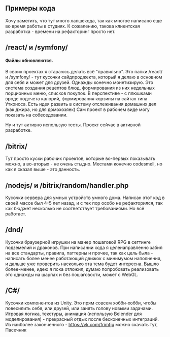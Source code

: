 ## Примеры кода

Хочу заметить, что тут много лапшекода, так как многое написано еще во время работы в студиях. К сожалению, такова клиентская разработка - времени на рефакторинг просто нет.

## /react/ и /symfony/

#### Файлы обновляются.

В своих проектах я стараюсь делать всё "правильно". Это папки /react/ и /symfony/ - тут кусочки сайдпроджекта, который я
делаю в основном для себя и может для друзей. Однажды конечно монетизирую. Это система создания рецептов блюд,
формирования из них недельных порционных меню, списков покупок. В перспективе - с плюшками вроде подсчета калорий,
формирования корзины на сайтах типа Утконоса. Есть идея развить в систему отслеживания домашних дел (как джира, но для
домохозяек)
Сам проект в рабочем виде могу показать на собеседовании.

Ну и тут активно использую тесты. Проект сейчас в активной разработке. 

## /bitrix/

Тут просто куски рабочих проектов, которые во-первых показывать можно, а во-вторых - не очень стыдно. Местами конечно
codesmell, но как я сказал выше - это данность.

## /nodejs/ и /bitrix/random/handler.php

Кусочки сервера для умных устройств умного дома. Написан этот код в своей массе был 4-5 лет назад, и с тех пор особо не
рефакторился, так как бюджет несколько не соответствует требованиями. Но всё работает.

## /dnd/

Кусочки браузерной игрушки на манер пошаговой RPG в сеттинге подземелий и драконов. При написании кода я целенаправленно
забил на все стандарты, правила, паттерны и прочее, так как цель была - написать более менее работающий движок с
минимумом наполнения, и дальше уже проверить насколько эта тема будет интересна. 
Вышло более-менее, идею я пока отложил, думаю попробовать реализовать это однажды на шарпах и без пошаговости, может с WebGL. 

## /C#/ 
Кусочки компонентов из Unity. Это прям совсем хобби-хобби, чтобы повесилить себя, или друзей, или занять голову новыми задачами.
Игровая логика, текстуры, анимация (использую Belender для моделирования) - прекрасный отдых после бесконечных интеграций. 
Из наиболее законченного - https://vk.com/frimfju можно скачать тут, Пасечник
